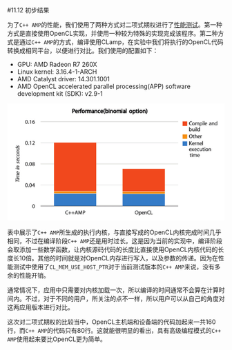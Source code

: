 #11.12 初步结果

为了`C++ AMP`的性能，我们使用了两种方式对二项式期权进行了[性能测试](http://bitbucket.org/UncleHandsome/benchmark)。第一种方式是直接使用OpenCL实现，并使用一种较为特殊的实现完成该程序。第二种方式是通过`C++ AMP`的方式，编译使用CLamp，在实验中我们将执行的OpenCL代码转换成相同平台，以便进行对比。我们使用的配置如下：

- GPU: AMD Radeon R7 260X
- Linux kernel: 3.16.4-1-ARCH
- AMD Catalyst driver: 14.301.1001
- AMD OpenCL accelerated parallel processing(APP) software development kit (SDK): v2.9-1

![](../../images/chapter11/11-12-table.png)

表中展示了`C++ AMP`所生成的执行内核，与直接写成的OpenCL内核完成时间几乎相同，不过在编译阶段`C++ AMP`还是用时过长。这是因为当前的实现中，编译阶段会取添加一些数学函数，让内核源码代码的长度比直接使用OpenCL内核代码的长度长10倍。其他的时间就是对OpenCL内存进行写入，以及参数的传递。因为在性能测试中使用了`CL_MEM_USE_HOST_PTR`对于当前测试版本的`C++ AMP`来说，没有多余的性能开销。

通常情况下，应用中只需要对内核加载一次，所以编译的时间通常不会算在计算时间内。不过，对于不同的用户，所关注的点不一样，所以用户可以从自己的角度对这两应用版本进行对比。

这次对二项式期权的比较当中，OpenCL主机端和设备端的代码加起来一共160行，而`C++ AMP`的代码只有80行。这就能很明显的看出，具有高级编程模式的`C++ AMP`使用起来要比OpenCL更为简单。
